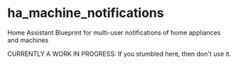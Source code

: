 # ha_machine_notifications
Home Assistant Blueprint for multi-user notifications of home appliances and machines

CURRENTLY A WORK IN PROGRESS: If you stumbled here, then don't use it.
